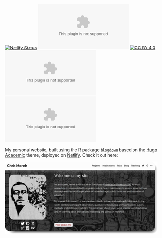[![Netlify Status](https://api.netlify.com/api/v1/badges/4d7dccd9-ec21-47eb-b218-34cb5b768883/deploy-status)](https://app.netlify.com/sites/cgmoreh/deploys) ![GitHub (Pre-)Release Date](https://img.shields.io/github/release-date-pre/CGMoreh/chrismoreh.com) [![CC BY 4.0][cc-by-shield]][cc-by] ![GitHub repo size](https://img.shields.io/github/repo-size/cgmoreh/chrismoreh.com) ![GitHub code size in bytes](https://img.shields.io/github/languages/code-size/cgmoreh/chrismoreh.com) 

My personal website, built using the R package [`blogdown`](https://bookdown.org/yihui/blogdown/) based on the [Hugo Academic](https://themes.gohugo.io/academic/) theme, deployed on [Netlify](https://www.netlify.com/). Check it out here:

[![Website Thumbnail](site-thumbnail.jpg)](https://www.chrismoreh.com/)


[cc-by]: http://creativecommons.org/licenses/by/4.0/
[cc-by-image]: https://i.creativecommons.org/l/by/4.0/88x31.png
[cc-by-shield]: https://img.shields.io/badge/License-CC%20BY%204.0-lightgrey.svg

